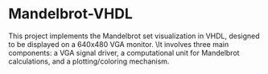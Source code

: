 # Mandelbrot-VHDL
This project implements the Mandelbrot set visualization in VHDL, designed to be displayed on a 640x480 VGA monitor. 
\It involves three main components: a VGA signal driver, a computational unit for Mandelbrot calculations, and a plotting/coloring mechanism.
